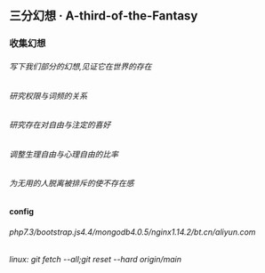 ## 三分幻想 · A-third-of-the-Fantasy

### 收集幻想
###### 写下我们部分的幻想,见证它在世界的存在
###### 研究权限与词频的关系
###### 研究存在对自由与注定的喜好
###### 调整生理自由与心理自由的比率
###### 为无用的人脱离被排斥的使不存在感
#### config
###### php7.3/bootstrap.js4.4/mongodb4.0.5/nginx1.14.2/bt.cn/aliyun.com
###### linux: git fetch --all;git reset --hard origin/main
